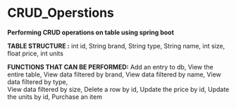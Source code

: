 # CRUD_Operstions
**Performing CRUD operations on table using spring boot**

**TABLE STRUCTURE :**
int id, String brand, String type, String name, int size, float price, int units

**FUNCTIONS THAT CAN BE PERFORMED:**
Add an entry to db, 
View the entire table, 
View data filtered by brand, 
View data filtered by name, 
View data filtered by type,  
View data filtered by size, 
Delete a row by id, 
Update the price by id, 
Update the units by id, 
Purchase an item
